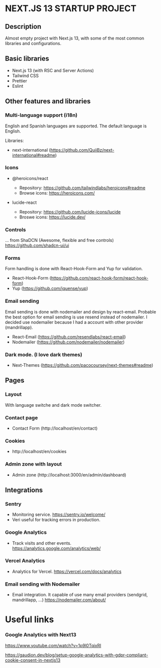 # NEXT.JS 13 STARTUP PROJECT

## Description
Almost empty project with Next.js 13, with some of the most common libraries and configurations.

## Basic libraries
- Next.js 13 (with RSC and Server Actions)
- Tailwind CSS
- Prettier
- Eslint

## Other features and libraries
### Multi-language support (i18n)
English and Spanish languages are supported. The default language is English.

Libraries: 
- next-international (https://github.com/QuiiBz/next-international#readme)


### Icons

  - @heroicons/react
    - Repository: https://github.com/tailwindlabs/heroicons#readme
    - Browse icons: https://heroicons.com/

  - lucide-react
    - Repository: https://github.com/lucide-icons/lucide
    - Broswe icons: https://lucide.dev/

### Controls

... from ShaDCN (Awesome, flexible and free controls)  
 https://github.com/shadcn-ui/ui


### Forms

Form handling is done with React-Hook-Form and Yup for validation.

- React-Hook-Form (https://github.com/react-hook-form/react-hook-form)
- Yup (https://github.com/jquense/yup)


### Email sending

Email sending is done with nodemailer and design by react-email. 
Probable the best option for email sending is use resend instead of nodemailer. 
I decided use nodemailer because I had a account with other provider (mandrillapp).

- React-Email (https://github.com/resendlabs/react-email)
- Nodemailer (https://github.com/nodemailer/nodemailer)


### Dark mode. (I love dark themes)

- Next-Themes (https://github.com/pacocoursey/next-themes#readme)


## Pages

### Layout
  With language switche and dark mode switcher.

### Contact page 
- Contact Form (http://localhost/en/contact)

### Cookies
- http://localhost/en/cookies

### Admin zone with layout
- Admin zone (http://localhost:3000/en/admin/dashboard)

## Integrations

### Sentry 
  - Monitoring service. https://sentry.io/welcome/
  - Veri useful for tracking errors in production.


### Google Analytics
  - Track visits and other events. https://analytics.google.com/analytics/web/


### Vercel Analytics
  - Analytics for Vercel. https://vercel.com/docs/analytics
  

### Email sending with Nodemailer
  - Email integration. It capable of use many email providers (sendgrid, mandrillapp, ...) https://nodemailer.com/about/



# Useful links

### Google Analytics with Next13

https://www.youtube.com/watch?v=1p9l0TqixRI

https://gaudion.dev/blog/setup-google-analytics-with-gdpr-compliant-cookie-consent-in-nextjs13


